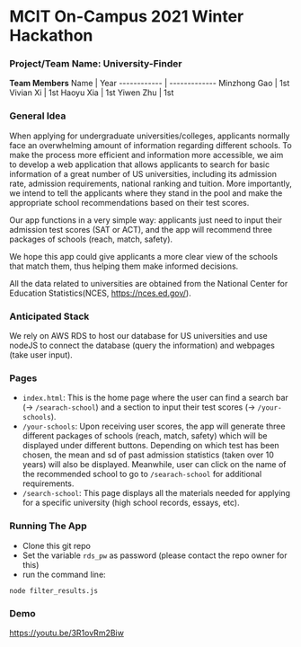 # MCIT On-Campus 2021 Winter Hackathon 
### Project/Team Name: University-Finder

**Team Members** 
Name | Year
------------ | -------------
Minzhong Gao | 1st
Vivian Xi | 1st
Haoyu Xia | 1st
Yiwen Zhu | 1st
  
### General Idea
When applying for undergraduate universities/colleges, applicants normally face an overwhelming amount of information regarding different schools. To make the process more efficient and information more accessible, we aim to develop a web application that allows applicants to search for basic information of a great number of US universities, including its admission rate, admission requirements, national ranking and tuition. More importantly, we intend to tell the applicants where they stand in the pool and make the appropriate school recommendations based on their test scores. 

Our app functions in a very simple way: applicants just need to input their admission test scores (SAT or ACT), and the app will recommend three packages of schools (reach, match, safety).

We hope this app could give applicants a more clear view of the schools that match them, thus helping them make informed decisions. 

All the data related to universities are obtained from the National Center for Education Statistics(NCES, https://nces.ed.gov/).

### Anticipated Stack
We rely on AWS RDS to host our database for US universities and use nodeJS to connect the database (query the information) and webpages (take user input).  

### Pages
- `index.html`: This is the home page where the user can find a search bar (-> `/searach-school`) and a section to input their test scores (-> `/your-schools`).
- `/your-schools`: Upon receiving user scores, the app will generate three different packages of schools (reach, match, safety) which will be displayed under different buttons. Depending on which test has been chosen, the mean and sd of past admission statistics (taken over 10 years) will also be displayed. Meanwhile, user can click on the name of the recommended school to go to `/searach-school` for additional requirements.
- `/search-school`: This page displays all the materials needed for applying for a specific university (high school records, essays, etc).

### Running The App
- Clone this git repo
- Set the variable `rds_pw` as password (please contact the repo owner for this)
- run the command line:
```
node filter_results.js
```

### Demo
https://youtu.be/3R1ovRm2Biw
